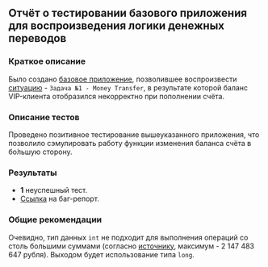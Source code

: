 ## Отчёт о тестировании базового приложения для воспроизведения логики денежных переводов

### Краткое описание

Было создано [базовое приложение](https://github.com/ValeriaBorisova/Introduction-to-Java/blob/master/src/ru/netology/Main.java), позволившее воспроизвести [ситуацию](https://github.com/netology-code/javaqa-homeworks/blob/master/intro/MERGED.md#%D0%B7%D0%B0%D0%B4%D0%B0%D1%87%D0%B0-1---money-transfer) - ```Задача №1 - Money Transfer```, в результате которой баланс VIP-клиента отобразился некорректно при пополнении счёта.

### Описание тестов

Проведено позитивное тестирование вышеуказанного приложения, что позволило сэмулировать работу функции изменения баланса счёта в бо́льшую сторону.

### Результаты

- **1** неуспешный тест.
- [Ссылка](https://github.com/ValeriaBorisova/Introduction-to-Java/issues/1) на баг-репорт.

### Общие рекомендации

Очевидно, тип данных `int` не подходит для выполнения операций со столь большими суммами (согласно [источнику](https://foxford.ru/wiki/informatika/peremennye-v-java), максимум - 2 147 483 647 рубля). Выходом будет использование типа `long`.
